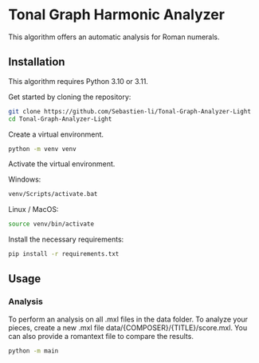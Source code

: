 # Tonal Graph Harmonic Analyzer 

This algorithm offers an automatic analysis for Roman numerals.

## Installation
This algorithm requires Python 3.10 or 3.11.

Get started by cloning the repository: 
```bash
git clone https://github.com/Sebastien-li/Tonal-Graph-Analyzer-Light
cd Tonal-Graph-Analyzer-Light
```

Create a virtual environment.
```bash
python -m venv venv
```
Activate the virtual environment.

Windows:
```bash
venv/Scripts/activate.bat
```
Linux / MacOS:
```bash
source venv/bin/activate
```
Install the necessary requirements:
```bash
pip install -r requirements.txt
```

## Usage
### Analysis
To perform an analysis on all .mxl files in the data folder. To analyze your pieces, create a new .mxl file data/{COMPOSER}/{TITLE}/score.mxl. You can also provide a romantext file to compare the results.

```bash
python -m main
```
